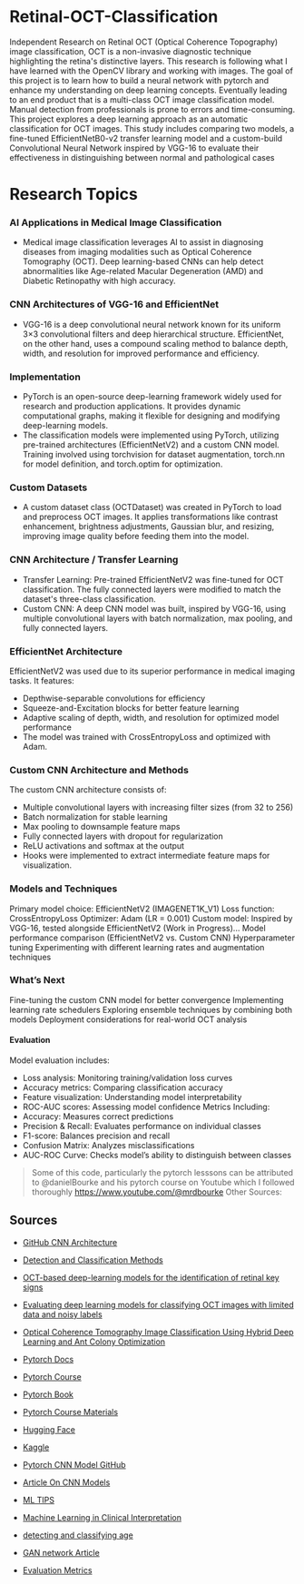 # Retinal-OCT-Classification
Independent Research on Retinal OCT (Optical Coherence Topography) image classification, OCT is a non-invasive diagnostic technique highlighting the retina's distinctive layers. This research is following what I have learned with the OpenCV library and working with images. The goal of this project is to learn how to build a neural network with pytorch and enhance my understanding on deep learning concepts. Eventually leading to an end product that is a multi-class OCT image classification model. Manual detection from professionals is prone to errors and time-consuming. This project explores a deep learning approach as an automatic classification for OCT images. This study includes comparing two models, a fine-tuned EfficientNetB0-v2 transfer learning model and a custom-build Convolutional Neural Network inspired by VGG-16 to evaluate their effectiveness in distinguishing between normal and pathological cases


# Research Topics
### AI Applications in Medical Image Classification
- Medical image classification leverages AI to assist in diagnosing diseases from imaging modalities such as Optical Coherence Tomography (OCT). Deep learning-based CNNs can help detect abnormalities like Age-related Macular Degeneration (AMD) and Diabetic Retinopathy with high accuracy.

### CNN Architectures of VGG-16 and EfficientNet
- VGG-16 is a deep convolutional neural network known for its uniform 3×3 convolutional filters and deep hierarchical structure. EfficientNet, on the other hand, uses a compound scaling method to balance depth, width, and resolution for improved performance and efficiency.

### Implementation
- PyTorch is an open-source deep-learning framework widely used for research and production applications. It provides dynamic computational graphs, making it flexible for designing and modifying deep-learning models.
- The classification models were implemented using PyTorch, utilizing pre-trained architectures (EfficientNetV2) and a custom CNN model. Training involved using torchvision for dataset augmentation, torch.nn for model definition, and torch.optim for optimization.


### Custom Datasets
- A custom dataset class (OCTDataset) was created in PyTorch to load and preprocess OCT images. It applies transformations like contrast enhancement, brightness adjustments, Gaussian blur, and resizing, improving image quality before feeding them into the model.

### CNN Architecture / Transfer Learning
- Transfer Learning: Pre-trained EfficientNetV2 was fine-tuned for OCT classification. The fully connected layers were modified to match the dataset's three-class classification.
- Custom CNN: A deep CNN model was built, inspired by VGG-16, using multiple convolutional layers with batch normalization, max pooling, and fully connected layers.

### EfficientNet Architecture
EfficientNetV2 was used due to its superior performance in medical imaging tasks. It features:
- Depthwise-separable convolutions for efficiency
- Squeeze-and-Excitation blocks for better feature learning
- Adaptive scaling of depth, width, and resolution for optimized model performance
- The model was trained with CrossEntropyLoss and optimized with Adam.

### Custom CNN Architecture and Methods
The custom CNN architecture consists of:
- Multiple convolutional layers with increasing filter sizes (from 32 to 256)
- Batch normalization for stable learning
- Max pooling to downsample feature maps
- Fully connected layers with dropout for regularization
- ReLU activations and softmax at the output
- Hooks were implemented to extract intermediate feature maps for visualization.

### Models and Techniques
Primary model choice: EfficientNetV2 (IMAGENET1K_V1)
Loss function: CrossEntropyLoss
Optimizer: Adam (LR = 0.001)
Custom model: Inspired by VGG-16, tested alongside EfficientNetV2
(Work in Progress)...
Model performance comparison (EfficientNetV2 vs. Custom CNN)
Hyperparameter tuning
Experimenting with different learning rates and augmentation techniques
### What’s Next
Fine-tuning the custom CNN model for better convergence
Implementing learning rate schedulers
Exploring ensemble techniques by combining both models
Deployment considerations for real-world OCT analysis
  #### Evaluation
  Model evaluation includes:
  - Loss analysis: Monitoring training/validation loss curves
  - Accuracy metrics: Comparing classification accuracy
  - Feature visualization: Understanding model interpretability
  - ROC-AUC scores: Assessing model confidence
  Metrics Including:
  - Accuracy: Measures correct predictions
  - Precision & Recall: Evaluates performance on individual classes
  - F1-score: Balances precision and recall
  - Confusion Matrix: Analyzes misclassifications
  - AUC-ROC Curve: Checks model’s ability to distinguish between classes


> Some of this code, particularly the pytorch lesssons can be attributed to @danielBourke and his pytorch course on Youtube which I followed thoroughly https://www.youtube.com/@mrdbourke
Other Sources:
## Sources
- [GitHub CNN Architecture](https://github.com/mr7495/OCT-classification)

- [Detection and Classification Methods](https://link.springer.com/article/10.1007/s10462-024-10883-3#Sec2)

- [OCT-based deep-learning models for the identification of retinal key signs](https://www.nature.com/articles/s41598-023-41362-4)

- [Evaluating deep learning models for classifying OCT images with limited data and noisy labels](https://www.nature.com/articles/s41598-024-81127-1)

- [Optical Coherence Tomography Image Classification Using Hybrid Deep Learning and Ant Colony Optimization](https://pmc.ncbi.nlm.nih.gov/articles/PMC10422382/)

- [Pytorch Docs](https://pytorch.org/tutorials/beginner/ptcheat.html)

- [Pytorch Course](https://www.youtube.com/watch?v=V_xro1bcAuA&t=19230s)

- [Pytorch Book](https://www.learnpytorch.io/02_pytorch_classification/)

- [Pytorch Course Materials](https://github.com/mrdbourke/pytorch-deep-learning)

- [Hugging Face](https://huggingface.co/models?library=timm,pytorch&sort=trending)

- [Kaggle](https://www.kaggle.com/code/jhoward/is-it-a-bird-creating-a-model-from-your-own-data/comments)

- [Pytorch CNN Model GitHub](https://github.com/shre-db/OCT-Retinal-Disease-Detection-CNN)

- [Article On CNN Models](https://medium.com/thecyphy/train-cnn-model-with-pytorch-21dafb918f48)

- [ML TIPS](https://www.youtube.com/watch?v=oMc9StPVzOU)

- [Machine Learning in Clinical Interpretation ]( https://www.mdpi.com/2306-5354/10/4/407)
- [detecting and classifying age](https://link.springer.com/article/10.1007/s10462-024-10883-3#Sec2)
- [GAN network Article](https://link.springer.com/article/10.1007/s00521-021-05826-w)
- [Evaluation Metrics](https://wandb.ai/claire-boetticher/mendeleev/reports/Data-Visualization-for-Image-Classification--VmlldzozMjU5NDUz)
